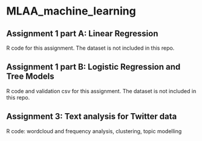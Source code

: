 # MLAA_machine_learning
## Assignment 1 part A: Linear Regression
R code for this assignment. The dataset is not included in this repo. 

## Assignment 1 part B: Logistic Regression and Tree Models
R code and validation csv for this assignment. The dataset is not included in this repo. 

## Assignment 3: Text analysis for Twitter data
R code: wordcloud and frequency analysis, clustering, topic modelling
